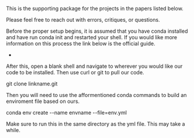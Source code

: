 This is the supporting package for the projects in the papers listed below. 

Please feel free to reach out with errors, critiques, or questions.

Before the proper setup begins, it is assumed that you have conda installed and have run
conda init and restarted your shell. If you would like more information on this process
the link below is the official guide.

-

After this, open a blank shell and navigate to wherever you would like our code to be installed. Then use curl or git to pull our code. 

git clone linkname.git

Then you will need to use the afformentioned conda commands to build an enviroment file based on ours. 

conda env create --name envname --file=env.yml

Make sure to run this in the same directory as the yml file. This may take a while. 

